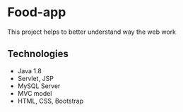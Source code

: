 # Food-app
This project helps to better understand way the web work

## Technologies
+ Java 1.8
+ Servlet, JSP
+ MySQL Server
+ MVC model
+ HTML, CSS, Bootstrap
